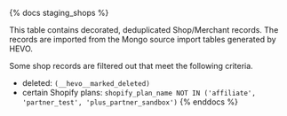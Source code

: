 {% docs staging_shops %}

This table contains decorated, deduplicated Shop/Merchant records. The records are imported from the Mongo source import tables generated by HEVO.

Some shop records are filtered out that meet the following criteria.
- deleted: `(__hevo__marked_deleted)`
- certain Shopify plans: `shopify_plan_name NOT IN ('affiliate', 'partner_test', 'plus_partner_sandbox')`
{% enddocs %}